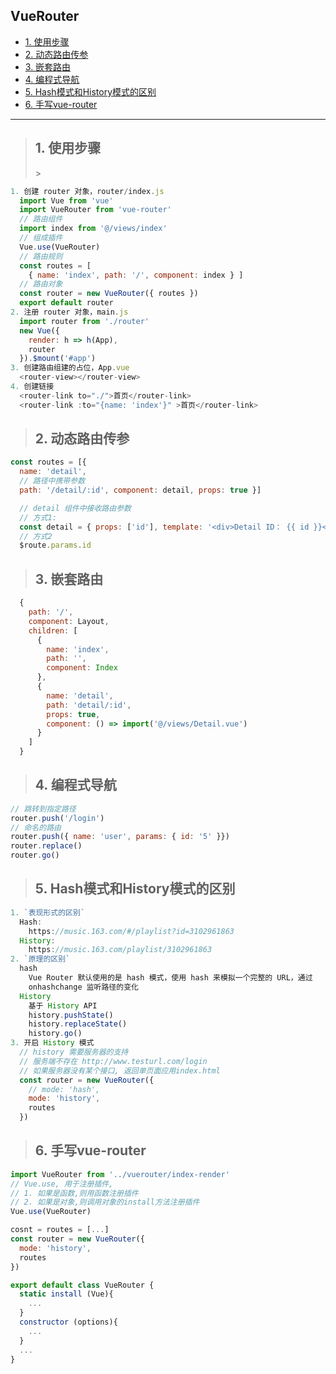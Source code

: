 ## VueRouter
- [1. 使用步骤](#1)
- [2. 动态路由传参](#2)
- [3. 嵌套路由](#3)
- [4. 编程式导航](#4)
- [5. Hash模式和History模式的区别](#5)
- [6. 手写vue-router](#6)

--------

><h2 id='1'>1. 使用步骤</h2>>
```js
1. 创建 router 对象，router/index.js
  import Vue from 'vue' 
  import VueRouter from 'vue-router' 
  // 路由组件 
  import index from '@/views/index' 
  // 组成插件 
  Vue.use(VueRouter) 
  // 路由规则 
  const routes = [ 
    { name: 'index', path: '/', component: index } ]
  // 路由对象 
  const router = new VueRouter({ routes })
  export default router
2. 注册 router 对象，main.js
  import router from './router' 
  new Vue({ 
    render: h => h(App), 
    router 
  }).$mount('#app')
3. 创建路由组建的占位，App.vue
  <router-view></router-view>
4. 创建链接
  <router-link to="./">首页</router-link> 
  <router-link :to="{name: 'index'}" >首页</router-link>
```

><h2 id='2'>2. 动态路由传参</h2>
```js
const routes = [{ 
  name: 'detail', 
  // 路径中携带参数 
  path: '/detail/:id', component: detail, props: true }]

  // detail 组件中接收路由参数 
  // 方式1:
  const detail = { props: ['id'], template: '<div>Detail ID： {{ id }}</div>' }
  // 方式2
  $route.params.id
```
><h2 id='3'>3. 嵌套路由</h2>
```js
  {
    path: '/',
    component: Layout,
    children: [
      {
        name: 'index',
        path: '',
        component: Index
      },
      {
        name: 'detail',
        path: 'detail/:id',
        props: true,
        component: () => import('@/views/Detail.vue')
      }
    ]
  }
```

><h2 id='4'>4. 编程式导航</h2>
```js
// 跳转到指定路径 
router.push('/login') 
// 命名的路由 
router.push({ name: 'user', params: { id: '5' }}) 
router.replace() 
router.go()
```

><h2 id='5'>5. Hash模式和History模式的区别</h2>
```js
1. `表现形式的区别`
  Hash:
    https://music.163.com/#/playlist?id=3102961863
  History: 
    https://music.163.com/playlist/3102961863
2. `原理的区别`
  hash
    Vue Router 默认使用的是 hash 模式，使用 hash 来模拟一个完整的 URL，通过
    onhashchange 监听路径的变化
  History
    基于 History API
    history.pushState() 
    history.replaceState() 
    history.go()
3. 开启 History 模式 
  // history 需要服务器的支持
  // 服务端不存在 http://www.testurl.com/login
  // 如果服务器没有某个接口, 返回单页面应用index.html
  const router = new VueRouter({ 
    // mode: 'hash', 
    mode: 'history', 
    routes 
  })
```

><h2 id='6'>6. 手写vue-router</h2>   
```js
import VueRouter from '../vuerouter/index-render'
// Vue.use, 用于注册插件, 
// 1. 如果是函数,则用函数注册插件
// 2. 如果是对象,则调用对象的install方法注册插件
Vue.use(VueRouter)

cosnt = routes = [...]
const router = new VueRouter({
  mode: 'history',
  routes
})

export default class VueRouter {
  static install (Vue){
    ...
  }
  constructor (options){
    ...
  }
  ...
}

```